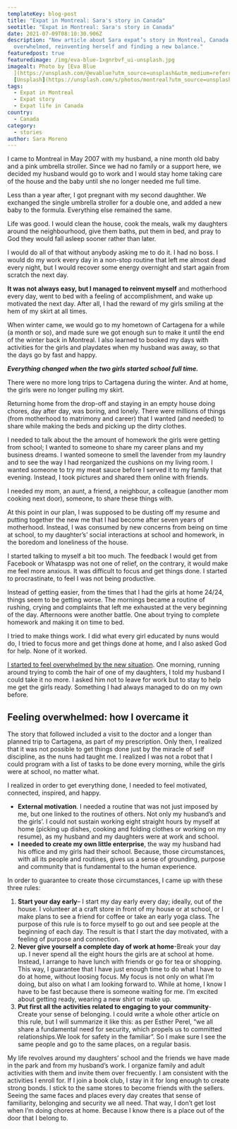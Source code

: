 ```yaml
---
templateKey: blog-post
title: "Expat in Montreal: Sara's story in Canada"
seotitle: "Expat in Montreal: Sara's story in Canada"
date: 2021-07-09T08:10:30.906Z
description: "New article about Sara expat’s story in Montreal, Canada: feeling
  overwhelmed, reinventing herself and finding a new balance."
featuredpost: true
featuredimage: /img/eva-blue-1xgnrbvf_ui-unsplash.jpg
imagealt: Photo by [Eva Blue
  ](https://unsplash.com/@evablue?utm_source=unsplash&utm_medium=referral&utm_content=creditCopyText)on
  [Unsplash](https://unsplash.com/s/photos/montreal?utm_source=unsplash&utm_medium=referral&utm_content=creditCopyText)
tags:
  - Expat in Montreal
  - Expat story
  - Expat life in Canada
country:
  - Canada
category:
  - stories
author: Sara Moreno
---
```

I came to Montreal in May 2007 with my husband, a nine month old baby and a pink umbrella stroller. Since we had no family or a support here, we decided my husband would go to work and I would stay home taking care of the house and the baby until she no longer needed me full time.

Less than a year after, I got pregnant with my second daughther. We exchanged the single umbrella stroller for a double one, and added a new baby to the formula. Everything else remained the same.

Life was good. I would clean the house, cook the meals, walk my daughters around the neighbourhood, give them baths, put them in bed, and pray to God they would fall asleep sooner rather than later.

I would do all of that without anybody asking me to do it. I had no boss. I would do my work every day in a non-stop routine that left me almost dead every night, but I would recover some energy overnight and start again from scratch the next day.

**It was not always easy, but I managed to reinvent myself** and motherhood every day, went to bed with a feeling of accomplishment, and wake up motivated the next day. After all, I had the reward of my girls smiling at the hem of my skirt at all times.

When winter came, we would go to my hometown of Cartagena for a while (a month or so), and made sure we got enough sun to make it until the end of the winter back in Montreal. I also learned to booked my days with activities for the girls and playdates when my husband was away, so that the days go by fast and happy.

***Everything changed when the two girls started school full time.***

There were no more long trips to Cartagena during the winter. And at home, the girls were no longer pulling my skirt.

Returning home from the drop-off and staying in an empty house doing chores, day after day, was boring, and lonely. There were millions of things (from motherhood to matrimony and career) that I wanted (and needed) to share while making the beds and picking up the dirty clothes.

I needed to talk about the the amount of homework the girls were getting from school; I wanted to someone to share my career plans and my business dreams. I wanted someone to smell the lavender from my laundry and to see the way I had reorganized the cushions on my living room. I wanted someone to try my meat sauce before I served it to my family that evening. Instead, I took pictures and shared them online with friends.

I needed my mom, an aunt, a friend, a neighbour, a colleague (another mom cooking next door), someone, to share these things with.

At this point in our plan, I was supposed to be dusting off my resume and putting together the new me that I had become after seven years of motherhood. Instead, I was consumed by new concerns from being on time at school, to my daughter’s’ social interactions at school and homework, in the boredom and loneliness of the house.

I started talking to myself a bit too much. The feedback I would get from Facebook or Whataspp was not one of relief, on the contrary, it would make me feel more anxious. It was difficult to focus and get things done. I started to procrastinate, to feel I was not being productive.

Instead of getting easier, from the times that I had the girls at home 24/24, things seem to be getting worse. The mornings became a routine of rushing, crying and complaints that left me exhausted at the very beginning of the day. Afternoons were another battle. One about trying to complete homework and making it on time to bed.

I tried to make things work. I did what every girl educated by nuns would do, I tried to focus more and get things done at home, and I also asked God for help. None of it worked.

[I started to feel overwhelmed by the new situation](https://www.thexpatmagazine.com/blog/2020-11-01-5-steps-to-move-abroad-when-you-don’t-know-where-to-begin). One morning, running around trying to comb the hair of one of my daughters, I told my husband I could take it no more. I asked him not to leave for work but to stay to help me get the girls ready. Something I had always managed to do on my own before.

## Feeling overwhelmed: how I overcame it

The story that followed included a visit to the doctor and a longer than planned trip to Cartagena, as part of my prescription. Only then, I realized that it was not possible to get things done just by the miracle of self discipline, as the nuns had taught me. I realized I was not a robot that I could program with a list of tasks to be done every morning, while the girls were at school, no matter what.

I realized in order to get everything done, I needed to feel motivated, connected, inspired, and happy.

* **External motivation**. I needed a routine that was not just imposed by me, but one linked to the routines of others. Not only my husband’s and the girls’. I could not sustain working eight straight hours by myself at home (picking up dishes, cooking and folding clothes or working on my resume), as my husband and my daughters were at work and school.
* **I needed to create my own little enterprise**, the way my husband had his office and my girls had their school. Because, those circumstances, with all its people and routines, gives us a sense of grounding, purpose and community that is fundamental to the human experience.

In order to guarantee to create those circumstances, I came up with these three rules:

1. **Start your day early**– I start my day early every day; ideally, out of the house. I volunteer at a craft store in front of my house or at school, or I make plans to see a friend for coffee or take an early yoga class. The purpose of this rule is to force myself to go out and see people at the beginning of each day. The result is that I start the day motivated, with a feeling of purpose and connection.
2. **Never give yourself a complete day of work at home**-Break your day up. I never spend all the eight hours the girls are at school at home. Instead, I arrange to have lunch with friends or go for tea or shopping. This way, I guarantee that I have just enough time to do what I have to do at home, without loosing focus. My focus is not only on what I’m doing, but also on what I am looking forward to. While at home, I know I have to be fast because there is someone waiting for me. I’m excited about getting ready, wearing a new shirt or make up.
3. **Put first all the activities related to engaging to your community**- Create your sense of belonging. I could write a whole other article on this rule, but I will summarize it like this: as per Esther Perel, “we all share a fundamental need for security, which propels us to committed relationships.We look for safety in the familiar”. So I make sure I see the same people and go to the same places, on a regular basis.

My life revolves around my daughters’ school and the friends we have made in the park and from my husband’s work. I organize family and adult activities with them and invite them over frecuently. I am consistent with the activities I enroll for. If I join a book club, I stay in it for long enough to create strong bonds. I stick to the same stores to become friends with the sellers. Seeing the same faces and places every day creates that sense of familiarity, belonging and security we all need. That way, I don’t get lost when I’m doing chores at home. Because I know there is a place out of the door that I belong to.